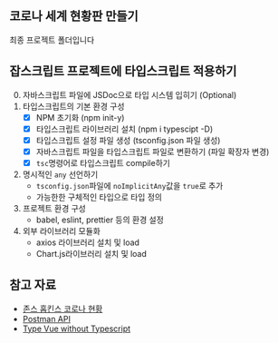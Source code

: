 ## 코로나 세계 현황판 만들기

최종 프로젝트 폴더입니다

## 잡스크립트 프로젝트에 타입스크립트 적용하기

0. 자바스크립트 파일에 JSDoc으로 타입 시스템 입히기 (Optional)
1. 타입스크립트의 기본 환경 구성
    - [x] NPM 초기화 (npm init-y)
    - [x] 타입스크립트 라이브러리 설치 (npm i typescipt -D)
    - [x] 타입스크립트 설정 파일 생성 (tsconfig.json 파일 생성)
    - [x] 자바스크립트 파일을 타입스크립트 파일로 변환하기 (파일 확장자 변경)
    - [x] `tsc`명령어로 타입스크립트 compile하기
2. 명시적인 `any` 선언하기
    - `tsconfig.json`파일에 `noImplicitAny`값을 `true`로 추가
    - 가능한한 구체적인 타입으로 타입 정의
3. 프로젝트 환경 구성
    - babel, eslint, prettier 등의 환경 설정
4. 외부 라이브러리 모듈화
    - axios 라이브러리 설치 및 load
    - Chart.js라이브러리 설치 및 load

## 참고 자료

- [존스 홉킨스 코로나 현황](https://www.arcgis.com/apps/opsdashboard/index.html#/bda7594740fd40299423467b48e9ecf6)
- [Postman API](https://documenter.getpostman.com/view/10808728/SzS8rjbc?version=latest#27454960-ea1c-4b91-a0b6-0468bb4e6712)
- [Type Vue without Typescript](https://blog.usejournal.com/type-vue-without-typescript-b2b49210f0b)